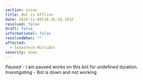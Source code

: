 ```yaml
---
section: issue
title: Bot is Offline
date: 2020-11-09T10:36:18.183Z
resolved: false
draft: false
informational: false
resolvedWhen: ""
affected:
  - ŠebesTech MultiBot
severity: down
---
```

*Paused -* I am paused works on this bot for undefined duration.\
*Investigating* - Bot is down and not working.